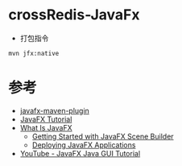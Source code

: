 # crossRedis-JavaFx

* 打包指令
```
mvn jfx:native
```

# 参考

* [javafx-maven-plugin](https://github.com/javafx-maven-plugin/javafx-maven-plugin)
* [JavaFX Tutorial](https://www.tutorialspoint.com/javafx/index.htm)
* [What Is JavaFX](https://docs.oracle.com/javafx/2/overview/jfxpub-overview.htm)
    - [Getting Started with JavaFX Scene Builder](https://docs.oracle.com/javafx/scenebuilder/1/get_started/jsbpub-get_started.htm)
    - [Deploying JavaFX Applications](https://docs.oracle.com/javafx/2/deployment/jfxpub-deployment.htm)
* [YouTube - JavaFX Java GUI Tutorial](https://www.youtube.com/watch?v=FLkOX4Eez6o&list=PL6gx4Cwl9DGBzfXLWLSYVy8EbTdpGbUIG)    

